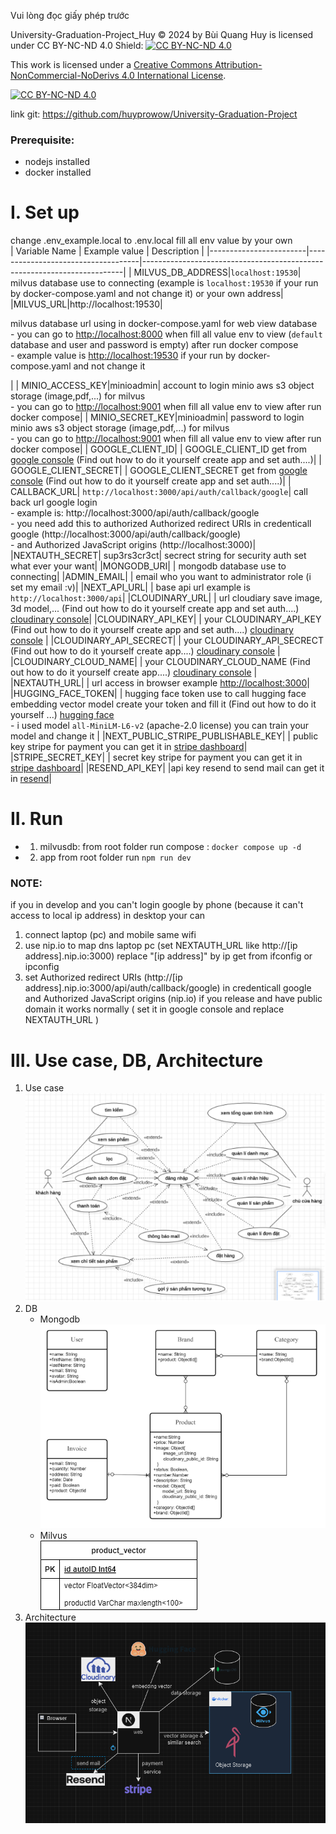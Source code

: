 Vui lòng đọc giấy phép trước

University-Graduation-Project_Huy © 2024 by Bùi Quang Huy is licensed under CC BY-NC-ND 4.0 
Shield: [![CC BY-NC-ND 4.0][cc-by-nc-nd-shield]][cc-by-nc-nd]

This work is licensed under a
[Creative Commons Attribution-NonCommercial-NoDerivs 4.0 International License][cc-by-nc-nd].

[![CC BY-NC-ND 4.0][cc-by-nc-nd-image]][cc-by-nc-nd]

[cc-by-nc-nd]: http://creativecommons.org/licenses/by-nc-nd/4.0/
[cc-by-nc-nd-image]: https://licensebuttons.net/l/by-nc-nd/4.0/88x31.png
[cc-by-nc-nd-shield]: https://img.shields.io/badge/License-CC%20BY--NC--ND%204.0-lightgrey.svg

link git: https://github.com/huyprowow/University-Graduation-Project

### Prerequisite:
* nodejs installed
* docker installed

# I. Set up
change .env_example.local to .env.local fill all env value by your own  
| Variable Name          | Example value                      | Description                                                             |
|------------------------|------------------------------------|-------------------------------------------------------------------------|
| MILVUS_DB_ADDRESS|```localhost:19530```| milvus database use to connecting (example is ```localhost:19530``` if your run by docker-compose.yaml and not change it) or your own address|
|MILVUS_URL|http://localhost:19530|<p> milvus database url using in docker-compose.yaml for web view database <br> - you can go to [http://localhost:8000](http://localhost:8000) when fill all value env to view (```default``` database and user and password is empty) after run docker compose <br> - example value is [http://localhost:19530](http://localhost:19530) if your run by docker-compose.yaml and not change it</p>|
| MINIO_ACCESS_KEY|minioadmin| account to login minio aws s3  object storage (image,pdf,...) for milvus <br> - you can go to [http://localhost:9001](http://localhost:9001) when fill all value env to view after run docker compose|
| MINIO_SECRET_KEY|minioadmin| password to login minio aws s3  object storage (image,pdf,...) for milvus  <br> - you can go to [http://localhost:9001](http://localhost:9001) when fill all value env to view after run docker compose|
| GOOGLE_CLIENT_ID| | GOOGLE_CLIENT_ID get from [google console](https://console.cloud.google.com/) (Find out how to do it yourself create app and set auth....)|
| GOOGLE_CLIENT_SECRET| | GOOGLE_CLIENT_SECRET get from [google console](https://console.cloud.google.com/) (Find out how to do it yourself create app and set auth....)|
| CALLBACK_URL| ```http://localhost:3000/api/auth/callback/google```| call back url google login  <br> - example is: http://localhost:3000/api/auth/callback/google <br> - you need add this to authorized Authorized redirect URIs in credenticall google (http://localhost:3000/api/auth/callback/google) <br> - and Authorized JavaScript origins (http://localhost:3000)|
|NEXTAUTH_SECRET| sup3rs3cr3ct| secrect string for security auth set what ever your want|
|MONGODB_URI| |  mongodb database use to connecting|
|ADMIN_EMAIL| | email who you want to administrator role (i set my email :v)|
|NEXT_API_URL| | base api url example is ```http://localhost:3000/api```|
|CLOUDINARY_URL| | url cloudiary save image, 3d model,... (Find out how to do it yourself create app and set auth....) [cloudinary console](https://console.cloudinary.com/)| 
|CLOUDINARY_API_KEY| | your CLOUDINARY_API_KEY (Find out how to do it yourself create app and set auth....) [cloudinary console](https://console.cloudinary.com/) |
|CLOUDINARY_API_SECRECT| | your CLOUDINARY_API_SECRECT (Find out how to do it yourself create app....) [cloudinary console](https://console.cloudinary.com/) |
|CLOUDINARY_CLOUD_NAME| | your CLOUDINARY_CLOUD_NAME (Find out how to do it yourself create app....) [cloudinary console](https://console.cloudinary.com/) |
|NEXTAUTH_URL| | url access in browser example [http://localhost:3000](http://localhost:3000)|
|HUGGING_FACE_TOKEN| | hugging face token use to call hugging face embedding vector model create your token and fill it (Find out how to do it yourself ...) [hugging face](https://huggingface.co/settings/tokens) <br> - i used model ```all-MiniLM-L6-v2``` (apache-2.0 license) you can train your model and change it |
|NEXT_PUBLIC_STRIPE_PUBLISHABLE_KEY| | public key stripe for payment you can get it in [stripe dashboard](https://dashboard.stripe.com/)|
|STRIPE_SECRET_KEY| | secret key stripe for payment you can get it in [stripe dashboard](https://dashboard.stripe.com/)|
|RESEND_API_KEY| |api key resend to send mail can get it in [resend](https://resend.com/api-keys)|
# II. Run
* 1. milvusdb: from root folder run compose : ```docker compose up -d```
* 2. app from root folder run ```npm run dev```
  
### NOTE:
if you in develop and you can't login google by phone (because it can't access to local ip address) in desktop your can
  1. connect laptop (pc) and mobile same wifi 
  2. use nip.io to map dns laptop pc (set NEXTAUTH_URL like http://[ip address].nip.io:3000) replace "[ip address]" by ip get from ifconfig or ipconfig 
  3. set Authorized redirect URIs (http://[ip address].nip.io:3000/api/auth/callback/google) in credenticall google and Authorized JavaScript origins (nip.io)
if you release and have public domain it works normally ( set it in google console  and replace NEXTAUTH_URL )


# III. Use case, DB, Architecture
1. Use case  
  ![use case](./docs/UseCase.png)
2. DB  
   * Mongodb  
    ![Mongodb](./docs/MongoDb.png)
   * Milvus  
    ![Milvus](./docs/MilvusDb.png)
3. Architecture  
  ![Architecture](./docs/Architecture.png)
